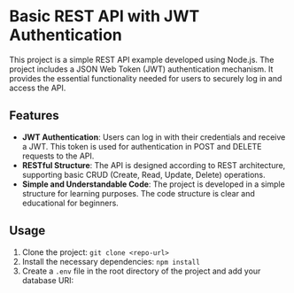 # Basic REST API with JWT Authentication

This project is a simple REST API example developed using Node.js. The project includes a JSON Web Token (JWT) authentication mechanism. It provides the essential functionality needed for users to securely log in and access the API.

## Features

- **JWT Authentication**: Users can log in with their credentials and receive a JWT. This token is used for authentication in POST and DELETE requests to the API.
- **RESTful Structure**: The API is designed according to REST architecture, supporting basic CRUD (Create, Read, Update, Delete) operations.
- **Simple and Understandable Code**: The project is developed in a simple structure for learning purposes. The code structure is clear and educational for beginners.

## Usage

1. Clone the project: `git clone <repo-url>`
2. Install the necessary dependencies: `npm install`
3. Create a `.env` file in the root directory of the project and add your database URI:
